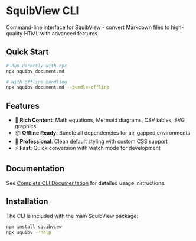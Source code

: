 # SquibView CLI

Command-line interface for SquibView - convert Markdown files to high-quality HTML with advanced features.

## Quick Start

```bash
# Run directly with npx
npx squibv document.md

# With offline bundling
npx squibv document.md --bundle-offline
```

## Features

- 🚀 **Rich Content**: Math equations, Mermaid diagrams, CSV tables, SVG graphics
- 📦 **Offline Ready**: Bundle all dependencies for air-gapped environments  
- 🎨 **Professional**: Clean default styling with custom CSS support
- ⚡ **Fast**: Quick conversion with watch mode for development

## Documentation

See [Complete CLI Documentation](../docs/squibv.md) for detailed usage instructions.

## Installation

The CLI is included with the main SquibView package:

```bash
npm install squibview
npx squibv --help
```